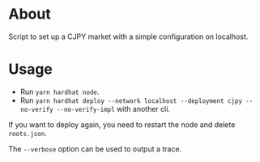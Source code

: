 # About

Script to set up a CJPY market with a simple configuration on localhost.

# Usage

- Run `yarn hardhat node`.
- Run `yarn hardhat deploy --network localhost --deployment cjpy --no-verify --no-verify-impl` with another cli.

If you want to deploy again, you need to restart the node and delete `roots.json`.

The `--verbose` option can be used to output a trace.
